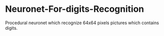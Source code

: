 # Neuronet-For-digits-Recognition
Procedural neuronet which recognize 64x64 pixels pictures which contains digits.
